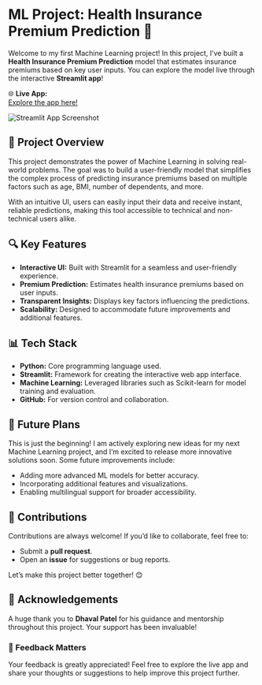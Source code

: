 # ML Project: Health Insurance Premium Prediction 🎯  

Welcome to my first Machine Learning project! In this project, I’ve built a **Health Insurance Premium Prediction** model that estimates insurance premiums based on key user inputs. You can explore the model live through the interactive **Streamlit app**!  

🌐 **Live App:**  
[Explore the app here!](https://kesavan-ml-project-insurance-premium-prediction.streamlit.app/)  

![Streamlit App Screenshot](https://github.com/user-attachments/assets/e177dc06-07b1-4815-a446-b69d932d8b4d)  

## 🚀 Project Overview  

This project demonstrates the power of Machine Learning in solving real-world problems. The goal was to build a user-friendly model that simplifies the complex process of predicting insurance premiums based on multiple factors such as age, BMI, number of dependents, and more.  

With an intuitive UI, users can easily input their data and receive instant, reliable predictions, making this tool accessible to technical and non-technical users alike.  

## 🔍 Key Features  

- **Interactive UI:** Built with Streamlit for a seamless and user-friendly experience.  
- **Premium Prediction:** Estimates health insurance premiums based on user inputs.  
- **Transparent Insights:** Displays key factors influencing the predictions.  
- **Scalability:** Designed to accommodate future improvements and additional features.  

## 📊 Tech Stack  

- **Python:** Core programming language used.  
- **Streamlit:** Framework for creating the interactive web app interface.  
- **Machine Learning:** Leveraged libraries such as Scikit-learn for model training and evaluation.  
- **GitHub:** For version control and collaboration.  

## 🚧 Future Plans  

This is just the beginning! I am actively exploring new ideas for my next Machine Learning project, and I’m excited to release more innovative solutions soon. Some future improvements include:  

- Adding more advanced ML models for better accuracy.  
- Incorporating additional features and visualizations.  
- Enabling multilingual support for broader accessibility.  

## 🤝 Contributions  

Contributions are always welcome! If you’d like to collaborate, feel free to:  

- Submit a **pull request**.  
- Open an **issue** for suggestions or bug reports.  

Let’s make this project better together! 😊  

## 🙌 Acknowledgements  

A huge thank you to **Dhaval Patel** for his guidance and mentorship throughout this project. Your support has been invaluable!  

### 📢 Feedback Matters  

Your feedback is greatly appreciated! Feel free to explore the live app and share your thoughts or suggestions to help improve this project further.
